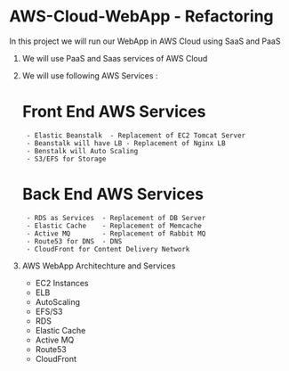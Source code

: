 # AWS-Cloud-WebApp - Refactoring

In this project we will run our WebApp in AWS Cloud using SaaS and PaaS

1. We will use PaaS and Saas services of AWS Cloud
2. We will use following AWS Services :

    # Front End AWS Services

        - Elastic Beanstalk  - Replacement of EC2 Tomcat Server
        - Beanstalk will have LB - Replacement of Nginx LB
        - Benstalk will Auto Scaling 
        - S3/EFS for Storage 

    # Back End AWS Services
        - RDS as Services  - Replacement of DB Server
        - Elastic Cache    - Replacement of Memcache
        - Active MQ        - Replacement of Rabbit MQ
        - Route53 for DNS  - DNS 
        - CloudFront for Content Delivery Network 


3. AWS WebApp Architechture  and Services 
    - EC2 Instances 
    - ELB
    - AutoScaling
    - EFS/S3
    - RDS 
    - Elastic Cache
    - Active MQ
    - Route53
    - CloudFront 
